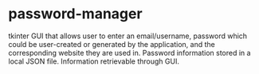 # password-manager
tkinter GUI that allows user to enter an email/username, password which could be user-created or generated by the application, and the corresponding website they are used in. Password information stored in a local JSON file. Information retrievable through GUI.
